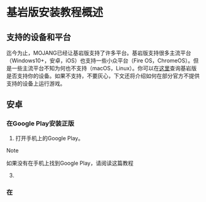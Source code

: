 # 基岩版安装教程概述
## 支持的设备和平台
迄今为止，MOJANG已经让基岩版支持了许多平台。基岩版支持很多主流平台（Windows10+，安卓，iOS）也支持一些小众平台（Fire OS，ChromeOS）。但是一些主流平台不知为何也不支持（macOS，Linux）。你可以在[这里](https://zh.minecraft.wiki/w/基岩版#兼容设备)查询基岩版是否支持你的设备。如果不支持，不要灰心，下文还将介绍如何在部分官方不提供支持的设备上运行游戏。
## 安卓
### 在Google Play安装正版
1. 打开手机上的Google Play。
> [!NOTE]
> 如果没有在手机上找到Google Play，请阅读这篇教程
3. 
### 在
